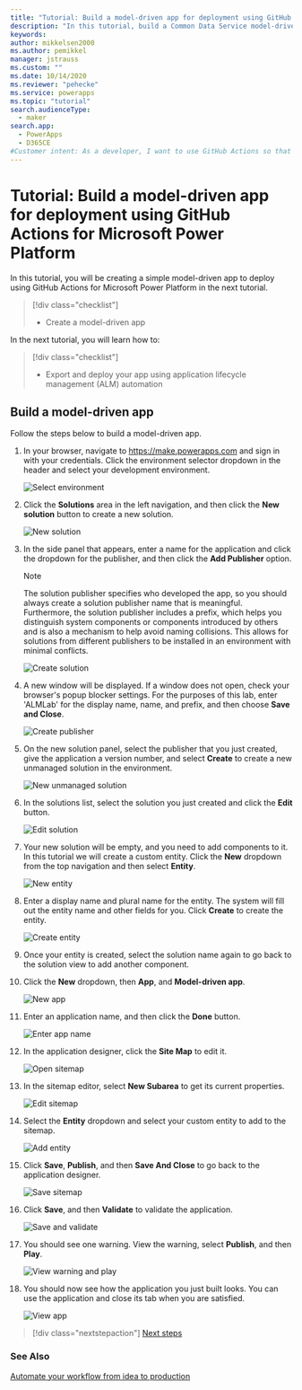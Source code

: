 ```yaml
---
title: "Tutorial: Build a model-driven app for deployment using GitHub Actions for Microsoft Power Platform | Microsoft Docs"
description: "In this tutorial, build a Common Data Service model-driven app for later deployment using GitHub Actions for Microsoft Power Platform."
keywords: 
author: mikkelsen2000
ms.author: pemikkel
manager: jstrauss
ms.custom: ""
ms.date: 10/14/2020
ms.reviewer: "pehecke"
ms.service: powerapps
ms.topic: "tutorial"
search.audienceType: 
  - maker
search.app: 
  - PowerApps
  - D365CE
#Customer intent: As a developer, I want to use GitHub Actions so that my solution builds and deployment will be automated.
---
```


# Tutorial: Build a model-driven app for deployment using GitHub Actions for Microsoft Power Platform

In this tutorial, you will be creating a simple model-driven app to deploy using GitHub Actions for Microsoft Power Platform in the next tutorial.

> [!div class="checklist"]
> * Create a model-driven app

In the next tutorial, you will learn how to:

> [!div class="checklist"]
> * Export and deploy your app using application lifecycle management (ALM) automation

## Build a model-driven app

Follow the steps below to build a model-driven app.

1. In your browser, navigate to https://make.powerapps.com and sign in with your credentials.  Click the environment selector dropdown in the header and select your development environment.

    ![Select environment](../media/github-actions-tutorial/gh-lab-1.10.png "Select environment")

2. Click the **Solutions** area in the left navigation, and then click the **New solution** button to create a new solution.

    ![New solution](../media/github-actions-tutorial/gh-lab-1.20.png "New solution")
 
3. In the side panel that appears, enter a name for the application and click the dropdown for the publisher, and then click the **Add Publisher** option.

    > [!NOTE]
    > The solution publisher specifies who developed the app, so you should always create a solution publisher name that is meaningful. Furthermore, the solution publisher includes a prefix, which helps you distinguish system components or components introduced by others and is also a mechanism to help avoid naming collisions. This allows for solutions from different publishers to be installed in an environment with minimal conflicts.

    ![Create solution](../media/github-actions-tutorial/gh-lab-1.30.png "Create solution")

4. A new window will be displayed.  If a window does not open, check your browser's popup blocker settings.  For the purposes of this lab, enter 'ALMLab' for the display name, name, and prefix, and then choose **Save and Close**.

    ![Create publisher](../media/github-actions-tutorial/gh-lab-1.40.png "Create publisher")

5. On the new solution panel, select the publisher that you just created, give the application a version number, and select **Create** to create a new unmanaged solution in the environment.

    ![New unmanaged solution](../media/github-actions-tutorial/gh-lab-1.50.png "New unmanaged solution")

6. In the solutions list, select the solution you just created and click the **Edit** button.

    ![Edit solution](../media/github-actions-tutorial/gh-lab-1.60.png "Edit solution")

7. Your new solution will be empty, and you need to add components to it. In this tutorial we will create a custom entity.  Click the **New** dropdown from the top navigation and then select **Entity**.

    ![New entity](../media/github-actions-tutorial/gh-lab-1.70.png "New entity")

8. Enter a display name and plural name for the entity. The system will fill out the entity name and other fields for you. Click **Create** to create the entity.

    ![Create entity](../media/github-actions-tutorial/gh-lab-1.80.png "Create entity")

9. Once your entity is created, select the solution name again to go back to the solution view to add another component.

10. Click the **New** dropdown, then **App**, and **Model-driven app**.

    ![New app](../media/github-actions-tutorial/gh-lab-1.100.png "New app")

11. Enter an application name, and then click the **Done** button.

    ![Enter app name](../media/github-actions-tutorial/gh-lab-1.110.png "Enter app name")

12. In the application designer, click the **Site Map** to edit it.

    ![Open sitemap](../media/github-actions-tutorial/gh-lab-1.120.png "Open sitemap")

13. In the sitemap editor, select **New Subarea** to get its current properties.

    ![Edit sitemap](../media/github-actions-tutorial/gh-lab-1.130.png "Edit sitemap")

14.	Select the **Entity** dropdown and select your custom entity to add to the sitemap.

    ![Add entity](../media/github-actions-tutorial/gh-lab-1.140.png "Add entity")

15.	Click **Save**, **Publish**, and then **Save And Close** to go back to the application designer.

    ![Save sitemap](../media/github-actions-tutorial/gh-lab-1.150.png "Save sitemap")

16.	Click **Save**, and then **Validate** to validate the application.

    ![Save and validate](../media/github-actions-tutorial/gh-lab-1.160.png "Save and validate")

17.	You should see one warning. View the warning, select **Publish**, and then **Play**.

    ![View warning and play](../media/github-actions-tutorial/gh-lab-1.170.png "View warning and play")

18.	You should now see how the application you just built looks.  You can use the application and close its tab when you are satisfied.

    ![View app](../media/github-actions-tutorial/gh-lab-1.180.png "View app")

> [!div class="nextstepaction"]
> [Next steps](./github-actions-deploy.md)

### See Also

[Automate your workflow from idea to production](https://github.com/features/actions)